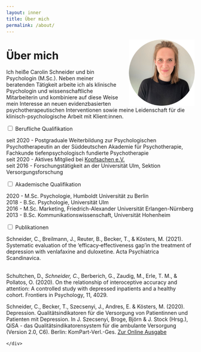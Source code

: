 ```yaml
---
layout: inner
title: Über mich
permalink: /about/
---
```


<img src="https://raw.githubusercontent.com/carolinschneider/carolinschneider.github.io/master/img/lini%20(2).png" alt="" style="float:right;width:35%;margin-left:5%">

# Über mich
Ich heiße Carolin Schneider und bin Psychologin (M.Sc.). Neben meiner beratenden Tätigkeit arbeite ich als klinische Psychologin und wissenschaftliche Mitarbeiterin und kombiniere auf diese Weise mein Interesse an neuen evidenzbasierten psychotherapeutischen Interventionen sowie meine Leidenschaft für die klinisch-psychologische Arbeit mit Klient:innen. <br> 
<div class="wrap-collabsible">
  <input id="collapsible" class="toggle" type="checkbox">
  <label for="collapsible" class="lbl-toggle">Berufliche Qualifikation</label>
  <div class="collapsible-content">
    <div class="content-inner">
     <p>
       seit 2020 - Postgraduale Weiterbildung zur Psychologischen Psychotherapeutin an der Süddeutschen Akademie für Psychotherapie, Fachkunde tiefenpsychologisch fundierte Psychotherapie <br />
       seit 2020 - Aktives Mitglied bei <a href="https://www.kopfsachen.org/">Kopfsachen e.V. </a>  <br />
       seit 2016 - Forschungstätigkeit an der Universität Ulm, Sektion Versorgungsforschung </p>
    </div>
  </div>
</div>

<div class="wrap-collabsible">
  <input id="collapsible2" class="toggle" type="checkbox">
  <label for="collapsible2" class="lbl-toggle">Akademische Qualifikation</label>
  <div class="collapsible-content">
    <div class="content-inner">
     <p>
       2020 - M.Sc. Psychologie, Humboldt Universität zu Berlin <br />
       2018 - B.Sc. Psychologie, Universität Ulm <br />
       2016 - M.Sc. Marketing, Friedrich-Alexander Universität Erlangen-Nürnberg <br />
       2013 - B.Sc. Kommunikationswissenschaft, Universität Hohenheim <br />
    </div>
  </div>
</div>

<div class="wrap-collabsible">
  <input id="collapsible3" class="toggle" type="checkbox">
  <label for="collapsible3" class="lbl-toggle">Publikationen</label>
  <div class="collapsible-content">
    <div class="content-inner">
    <p>
Schneider, C., Breilmann, J., Reuter, B., Becker, T., & Kösters, M. (2021). Systematic evaluation of the ‘efficacy‐effectiveness gap’in the treatment of depression with venlafaxine and duloxetine. Acta Psychiatrica Scandinavica.  <br />  <br />

Schultchen, D.*, Schneider, C.*, Berberich, G., Zaudig, M., Erle, T. M., & Pollatos, O. (2020). On the relationship of interoceptive accuracy and attention: A controlled study with depressed inpatients and a healthy cohort. Frontiers in Psychology, 11, 4029.  <br />  
  
Schneider, C., Becker, T., Szecsenyi, J., Andres, E. & Kösters, M. (2020). Depression. Qualitätsindikatoren für die Versorgung von Patientinnen und Patienten mit Depression. In J. Szecsenyi, Broge, Björn & J. Stock (Hrsg.), QiSA - das Qualitätsindikatorensystem für die ambulante Versorgung (Version 2.0, C6). Berlin: KomPart-Verl.-Ges. <a href="https://https://www.aok-gesundheitspartner.de/imperia/md/gpp/bund/qisa/downloads/qisa_teil_c6_v2_0.pdf"> Zur Online Ausgabe </a> </p>
      
      	

    </div>
  </div>
</div>
